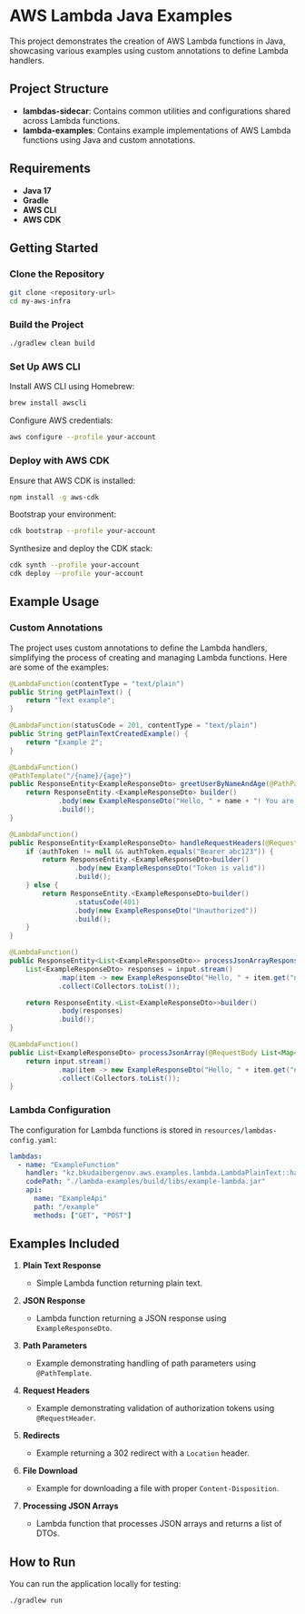 
# AWS Lambda Java Examples

This project demonstrates the creation of AWS Lambda functions in Java, showcasing various examples using custom annotations to define Lambda handlers.

## Project Structure

- **lambdas-sidecar**: Contains common utilities and configurations shared across Lambda functions.
- **lambda-examples**: Contains example implementations of AWS Lambda functions using Java and custom annotations.

## Requirements

- **Java 17**
- **Gradle**
- **AWS CLI**
- **AWS CDK**

## Getting Started

### Clone the Repository

```bash
git clone <repository-url>
cd my-aws-infra
```

### Build the Project

```bash
./gradlew clean build
```

### Set Up AWS CLI

Install AWS CLI using Homebrew:

```bash
brew install awscli
```

Configure AWS credentials:

```bash
aws configure --profile your-account
```

### Deploy with AWS CDK

Ensure that AWS CDK is installed:

```bash
npm install -g aws-cdk
```

Bootstrap your environment:

```bash
cdk bootstrap --profile your-account
```

Synthesize and deploy the CDK stack:

```bash
cdk synth --profile your-account
cdk deploy --profile your-account
```

## Example Usage

### Custom Annotations

The project uses custom annotations to define the Lambda handlers, simplifying the process of creating and managing Lambda functions. Here are some of the examples:

```java
@LambdaFunction(contentType = "text/plain")
public String getPlainText() {
    return "Text example";
}

@LambdaFunction(statusCode = 201, contentType = "text/plain")
public String getPlainTextCreatedExample() {
    return "Example 2";
}

@LambdaFunction()
@PathTemplate("/{name}/{age}")
public ResponseEntity<ExampleResponseDto> greetUserByNameAndAge(@PathParam("name") String name, @PathParam("age") int age) {
    return ResponseEntity.<ExampleResponseDto> builder()
            .body(new ExampleResponseDto("Hello, " + name + "! You are " + age + " years old."))
            .build();
}

@LambdaFunction()
public ResponseEntity<ExampleResponseDto> handleRequestHeaders(@RequestHeader("Authorization") String authToken) {
    if (authToken != null && authToken.equals("Bearer abc123")) {
        return ResponseEntity.<ExampleResponseDto>builder()
                .body(new ExampleResponseDto("Token is valid"))
                .build();
    } else {
        return ResponseEntity.<ExampleResponseDto>builder()
                .statusCode(401)
                .body(new ExampleResponseDto("Unauthorized"))
                .build();
    }
}

@LambdaFunction()
public ResponseEntity<List<ExampleResponseDto>> processJsonArrayResponseEntity(@RequestBody List<Map<String, Object>> input) {
    List<ExampleResponseDto> responses = input.stream()
            .map(item -> new ExampleResponseDto("Hello, " + item.get("name") + "!"))
            .collect(Collectors.toList());

    return ResponseEntity.<List<ExampleResponseDto>>builder()
            .body(responses)
            .build();
}

@LambdaFunction()
public List<ExampleResponseDto> processJsonArray(@RequestBody List<Map<String, Object>> input) {
    return input.stream()
            .map(item -> new ExampleResponseDto("Hello, " + item.get("name") + "!"))
            .collect(Collectors.toList());
}
```

### Lambda Configuration

The configuration for Lambda functions is stored in `resources/lambdas-config.yaml`:

```yaml
lambdas:
  - name: "ExampleFunction"
    handler: "kz.bkudaibergenov.aws.examples.lambda.LambdaPlainText::handleRequest"
    codePath: "./lambda-examples/build/libs/example-lambda.jar"
    api:
      name: "ExampleApi"
      path: "/example"
      methods: ["GET", "POST"]
```

## Examples Included

1. **Plain Text Response**
    - Simple Lambda function returning plain text.

2. **JSON Response**
    - Lambda function returning a JSON response using `ExampleResponseDto`.

3. **Path Parameters**
    - Example demonstrating handling of path parameters using `@PathTemplate`.

4. **Request Headers**
    - Example demonstrating validation of authorization tokens using `@RequestHeader`.

5. **Redirects**
    - Example returning a 302 redirect with a `Location` header.

6. **File Download**
    - Example for downloading a file with proper `Content-Disposition`.

7. **Processing JSON Arrays**
    - Lambda function that processes JSON arrays and returns a list of DTOs.

## How to Run

You can run the application locally for testing:

```bash
./gradlew run
```
